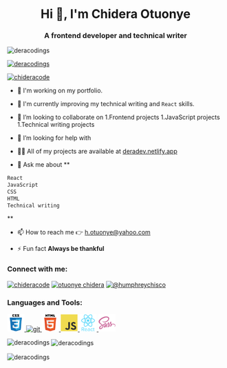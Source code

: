 <h1 align="center">Hi 👋, I'm Chidera Otuonye</h1>
<h3 align="center">A frontend developer and technical writer</h3>

<p align="left"> <img src="https://komarev.com/ghpvc/?username=deracodings&label=Profile%20views&color=0e75b6&style=flat" alt="deracodings" /> </p>

<p align="left"> <a href="https://github.com/ryo-ma/github-profile-trophy"><img src="https://github-profile-trophy.vercel.app/?username=deracodings" alt="deracodings" /></a> </p>

<p align="left"> <a href="https://twitter.com/chideracode" target="blank"><img src="https://img.shields.io/twitter/follow/chideracode?logo=twitter&style=for-the-badge" alt="chideracode" /></a> </p>

- 🔭 I'm working on my portfolio.

- 🌱 I'm currently improving my technical writing and `React` skills. 

- 👯 I’m looking to collaborate on 
1.Frontend projects
1.JavaScript projects 
1.Technical writing  projects 

- 🤝 I’m looking for help with 

- 👨‍💻 All of my projects are available at [deradev.netlify.app](deradev.netlify.app)

- 💬 Ask me about 
**
```
React
JavaScript 
CSS 
HTML 
Technical writing 
```
**

- 📫 How to reach me 👉 h.otuonye@yahoo.com

- ⚡ Fun fact **Always be thankful**

<h3 align="left">Connect with me:</h3>
<p align="left">
<a href="https://twitter.com/chideracode" target="blank"><img align="center" src="https://raw.githubusercontent.com/rahuldkjain/github-profile-readme-generator/master/src/images/icons/Social/twitter.svg" alt="chideracode" height="30" width="40" /></a>
<a href="https://linkedin.com/in/otuonye chidera" target="blank"><img align="center" src="https://raw.githubusercontent.com/rahuldkjain/github-profile-readme-generator/master/src/images/icons/Social/linked-in-alt.svg" alt="otuonye chidera" height="30" width="40" /></a>
<a href="https://medium.com/@humphreychisco" target="blank"><img align="center" src="https://raw.githubusercontent.com/rahuldkjain/github-profile-readme-generator/master/src/images/icons/Social/medium.svg" alt="@humphreychisco" height="30" width="40" /></a>
</p>

<h3 align="left">Languages and Tools:</h3>
<p align="left"> <a href="https://www.w3schools.com/css/" target="_blank" rel="noreferrer"> <img src="https://raw.githubusercontent.com/devicons/devicon/master/icons/css3/css3-original-wordmark.svg" alt="css3" width="40" height="40"/> </a> <a href="https://git-scm.com/" target="_blank" rel="noreferrer"> <img src="https://www.vectorlogo.zone/logos/git-scm/git-scm-icon.svg" alt="git" width="40" height="40"/> </a> <a href="https://www.w3.org/html/" target="_blank" rel="noreferrer"> <img src="https://raw.githubusercontent.com/devicons/devicon/master/icons/html5/html5-original-wordmark.svg" alt="html5" width="40" height="40"/> </a> <a href="https://developer.mozilla.org/en-US/docs/Web/JavaScript" target="_blank" rel="noreferrer"> <img src="https://raw.githubusercontent.com/devicons/devicon/master/icons/javascript/javascript-original.svg" alt="javascript" width="40" height="40"/> </a> <a href="https://reactjs.org/" target="_blank" rel="noreferrer"> <img src="https://raw.githubusercontent.com/devicons/devicon/master/icons/react/react-original-wordmark.svg" alt="react" width="40" height="40"/> </a> <a href="https://sass-lang.com" target="_blank" rel="noreferrer"> <img src="https://raw.githubusercontent.com/devicons/devicon/master/icons/sass/sass-original.svg" alt="sass" width="40" height="40"/> </a> </p>

<p><img align="left" src="https://github-readme-stats.vercel.app/api/top-langs?username=deracodings&show_icons=true&locale=en&layout=compact" alt="deracodings" /></p>

<p>&nbsp;<img align="center" src="https://github-readme-stats.vercel.app/api?username=deracodings&show_icons=true&locale=en" alt="deracodings" /></p>

<p><img align="center" src="https://github-readme-streak-stats.herokuapp.com/?user=deracodings&" alt="deracodings" /></p>

